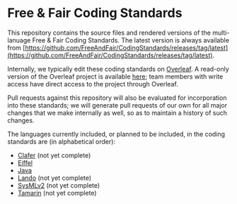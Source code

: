 # Free & Fair Coding Standards

This repository contains the source files and rendered versions of the multi-lanuage Free & Fair Coding Standards. The latest version is always available from [https://github.com/FreeAndFair/CodingStandards/releases/tag/latest](https://github.com/FreeAndFair/CodingStandards/releases/tag/latest).

Internally, we typically edit these coding standards on [Overleaf](https://www.overleaf.com/). A read-only version of the Overleaf project is available [here](https://www.overleaf.com/read/zswcvbhxmrmd#c05626); team members with write access have direct access to the project through Overleaf. 

Pull requests against this repository will also be evaluated for incorporation into these standards; we will generate pull requests of our own for all major changes that we make internally as well, so as to maintain a history of such changes.

The languages currently included, or planned to be included, in the coding standards are (in alphabetical order):

- [Clafer](https://www.clafer.org/) (not yet complete)
- [Eiffel](https://en.wikipedia.org/wiki/Eiffel_(programming_language))
- [Java](https://en.wikipedia.org/wiki/Java_(programming_language))
- [Lando](https://github.com/GaloisInc/BESSPIN-Lando) (not yet complete)
- [SysMLv2](https://github.com/Systems-Modeling/SysML-v2-Release) (not yet complete)
- [Tamarin](https://tamarin-prover.com/) (not yet complete)
